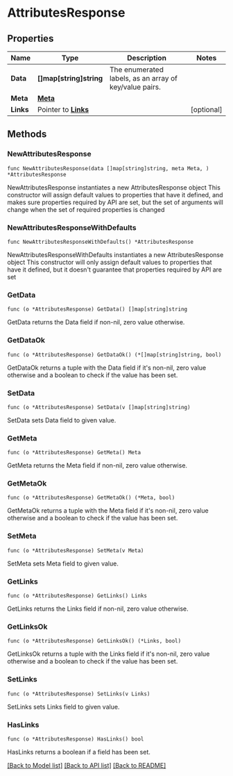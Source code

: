# AttributesResponse

## Properties

Name | Type | Description | Notes
------------ | ------------- | ------------- | -------------
**Data** | **[]map[string]string** | The enumerated labels, as an array of key/value pairs. | 
**Meta** | [**Meta**](Meta.md) |  | 
**Links** | Pointer to [**Links**](Links.md) |  | [optional] 

## Methods

### NewAttributesResponse

`func NewAttributesResponse(data []map[string]string, meta Meta, ) *AttributesResponse`

NewAttributesResponse instantiates a new AttributesResponse object
This constructor will assign default values to properties that have it defined,
and makes sure properties required by API are set, but the set of arguments
will change when the set of required properties is changed

### NewAttributesResponseWithDefaults

`func NewAttributesResponseWithDefaults() *AttributesResponse`

NewAttributesResponseWithDefaults instantiates a new AttributesResponse object
This constructor will only assign default values to properties that have it defined,
but it doesn't guarantee that properties required by API are set

### GetData

`func (o *AttributesResponse) GetData() []map[string]string`

GetData returns the Data field if non-nil, zero value otherwise.

### GetDataOk

`func (o *AttributesResponse) GetDataOk() (*[]map[string]string, bool)`

GetDataOk returns a tuple with the Data field if it's non-nil, zero value otherwise
and a boolean to check if the value has been set.

### SetData

`func (o *AttributesResponse) SetData(v []map[string]string)`

SetData sets Data field to given value.


### GetMeta

`func (o *AttributesResponse) GetMeta() Meta`

GetMeta returns the Meta field if non-nil, zero value otherwise.

### GetMetaOk

`func (o *AttributesResponse) GetMetaOk() (*Meta, bool)`

GetMetaOk returns a tuple with the Meta field if it's non-nil, zero value otherwise
and a boolean to check if the value has been set.

### SetMeta

`func (o *AttributesResponse) SetMeta(v Meta)`

SetMeta sets Meta field to given value.


### GetLinks

`func (o *AttributesResponse) GetLinks() Links`

GetLinks returns the Links field if non-nil, zero value otherwise.

### GetLinksOk

`func (o *AttributesResponse) GetLinksOk() (*Links, bool)`

GetLinksOk returns a tuple with the Links field if it's non-nil, zero value otherwise
and a boolean to check if the value has been set.

### SetLinks

`func (o *AttributesResponse) SetLinks(v Links)`

SetLinks sets Links field to given value.

### HasLinks

`func (o *AttributesResponse) HasLinks() bool`

HasLinks returns a boolean if a field has been set.


[[Back to Model list]](../README.md#documentation-for-models) [[Back to API list]](../README.md#documentation-for-api-endpoints) [[Back to README]](../README.md)


